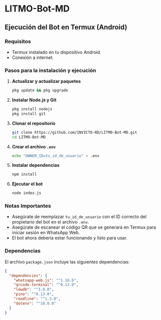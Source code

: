 # LITMO-Bot-MD

## Ejecución del Bot en Termux (Android)

### Requisitos
- Termux instalado en tu dispositivo Android.
- Conexión a internet.

### Pasos para la instalación y ejecución

1. **Actualizar y actualizar paquetes**
    ```sh
    pkg update && pkg upgrade
    ```

2. **Instalar Node.js y Git**
    ```sh
    pkg install nodejs
    pkg install git
    ```

3. **Clonar el repositorio**
    ```sh
    git clone https://github.com/INVICTO-RD/LITMO-Bot-MD.git
    cd LITMO-Bot-MD
    ```

4. **Crear el archivo `.env`**
    ```sh
    echo "OWNER_ID=tu_id_de_usuario" > .env
    ```

5. **Instalar dependencias**
    ```sh
    npm install
    ```

6. **Ejecutar el bot**
    ```sh
    node index.js
    ```

### Notas Importantes
- Asegúrate de reemplazar `tu_id_de_usuario` con el ID correcto del propietario del bot en el archivo `.env`.
- Asegúrate de escanear el código QR que se generará en Termux para iniciar sesión en WhatsApp Web.
- El bot ahora debería estar funcionando y listo para usar.

### Dependencias
El archivo `package.json` incluye las siguientes dependencias:
```json
{
  "dependencies": {
    "whatsapp-web.js": "^1.16.6",
    "qrcode-terminal": "^0.12.0",
    "lowdb": "^3.0.0",
    "pino": "^6.13.0",
    "readline": "^1.3.0",
    "dotenv": "^10.0.0"
  }
}

